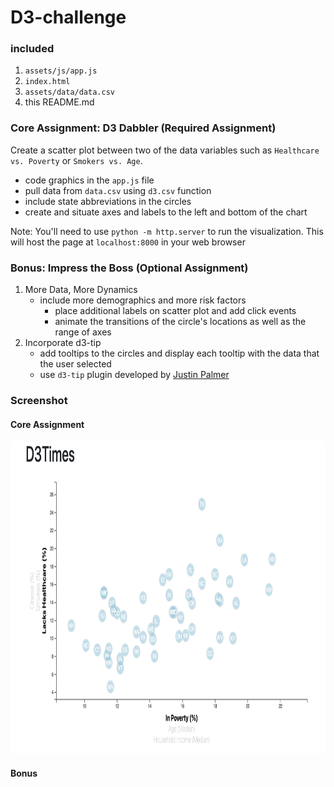 # D3-challenge
 
### included
  1.  `assets/js/app.js`
  2.  `index.html`
  3.  `assets/data/data.csv`
  4.  this README.md
  
### Core Assignment: D3 Dabbler (Required Assignment)
Create a scatter plot between two of the data variables such as `Healthcare vs. Poverty` or `Smokers vs. Age`.
- code graphics in the `app.js` file
- pull data from `data.csv` using `d3.csv` function
- include state abbreviations in the circles
- create and situate axes and labels to the left and bottom of the chart

Note: You'll need to use `python -m http.server` to run the visualization. This will host the page at `localhost:8000` in your web browser


### Bonus: Impress the Boss (Optional Assignment)
1. More Data, More Dynamics
    - include more demographics and more risk factors
        - place additional labels on scatter plot and add click events
        - animate the transitions of the circle's locations as well as the range of axes
2. Incorporate d3-tip
    - add tooltips to the circles and display each tooltip with the data that the user selected
    - use `d3-tip` plugin developed by <a href="https://github.com/Caged" rel="nofollow noreferrer noopener" target="_blank">Justin Palmer</a>

### Screenshot
#### Core Assignment
<img src="https://github.com/tratnikc/D3-challenge/blob/main/Images/chart.png" width="600" height="500" />

#### Bonus

